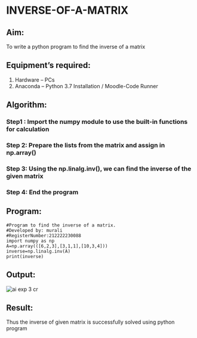 # INVERSE-OF-A-MATRIX
## Aim:
To write a python program to find the inverse of a matrix
## Equipment’s required:
1. 	Hardware – PCs
2. 	Anaconda – Python 3.7 Installation / Moodle-Code Runner
## Algorithm:
### Step1 :  Import the numpy module to use the built-in functions for calculation 
### Step 2:  Prepare the lists from the matrix and assign in np.array()
### Step 3:  Using the np.linalg.inv(), we can find the inverse of the given matrix
### Step 4:  End the program

## Program:
```
#Program to find the inverse of a matrix.
#Developed by: murali
#RegisterNumber:212222230088
import numpy as np
A=np.array(([6,2,3],[3,1,1],[10,3,4]))
inverse=np.linalg.inv(A)
print(inverse)
```
## Output:
![ai exp 3 cr](https://github.com/MURALI22008445/INVERSE-OF-A-MATRIX/assets/119643767/47dbe951-560a-48c8-9c12-25707a614ffb)

## Result:
Thus the inverse of given matrix is successfully solved using python program

